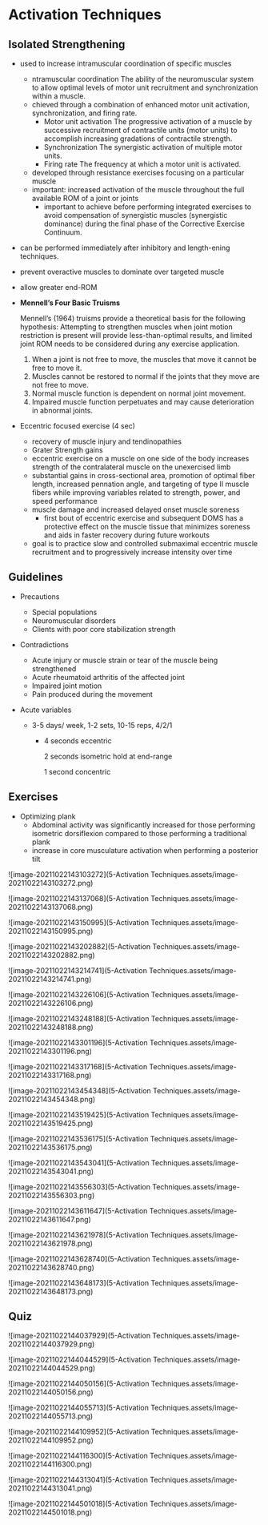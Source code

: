 # Activation Techniques

## Isolated Strengthening

+ used to increase intramuscular coordination of specific muscles

  + ntramuscular coordination
    The ability of the neuromuscular system to allow optimal levels of motor unit recruitment and synchronization within a muscle.
  + chieved through a combination of enhanced motor unit activation, synchronization, and firing rate. 
    + Motor unit activation
      The progressive activation of a muscle by successive recruitment of contractile units (motor units) to accomplish increasing gradations of contractile strength.
    + Synchronization
      The synergistic activation of multiple motor units.
    + Firing rate
      The frequency at which a motor unit is activated.
  + developed through resistance exercises focusing on a particular muscle
  + important: increased activation of the muscle throughout the full available ROM of a joint or joints
    + important to achieve before performing integrated exercises to avoid compensation of synergistic muscles (synergistic dominance) during the final phase of the Corrective Exercise Continuum.

+  can be performed immediately after inhibitory and length-ening techniques. 

  + prevent overactive muscles to dominate over targeted muscle
  + allow greater end-ROM

+ **Mennell’s Four Basic Truisms**

  Mennell’s (1964) truisms provide a theoretical basis for the following hypothesis: Attempting to strengthen muscles when joint motion restriction is present will provide less-than-optimal results, and limited joint ROM needs to be considered during any exercise application.

  1. When a joint is not free to move, the muscles that move it cannot be free to move it.
  2. Muscles cannot be restored to normal if the joints that they move are not free to move.
  3. Normal muscle function is dependent on normal joint movement.
  4. Impaired muscle function perpetuates and may cause deterioration in abnormal joints.

+ Eccentric focused exercise (4 sec)
  +  recovery of muscle injury and tendinopathies
  + Grater Strength gains
  + eccentric exercise on a muscle on one side of the body increases strength of the contralateral muscle on the unexercised limb
  + substantial gains in cross-sectional area, promotion of optimal fiber length, increased pennation angle, and targeting of type II muscle fibers while improving variables related to strength, power, and speed performance
  + muscle damage and increased delayed onset muscle soreness
    + first bout of eccentric exercise and subsequent DOMS has a protective effect on the muscle tissue that minimizes soreness and aids in faster recovery during future workouts
  + goal is to practice slow and controlled submaximal eccentric muscle recruitment and to progressively increase intensity over time 

## Guidelines

+ Precautions

  + Special populations
  + Neuromuscular disorders
  + Clients with poor core stabilization strength

+ Contradictions

  + Acute injury or muscle strain or tear of the muscle being strengthened
  + Acute rheumatoid arthritis of the affected joint
  + Impaired joint motion
  + Pain produced during the movement

+ Acute variables

  + 3-5 days/ week, 1-2 sets, 10-15 reps, 4/2/1

    + 4 seconds eccentric

      2 seconds isometric hold at end-range

      1 second concentric

## Exercises

+ Optimizing plank
  + Abdominal activity was significantly increased for those performing isometric dorsiflexion compared to those performing a traditional plank
  + increase in core musculature activation when performing a posterior tilt

![image-20211022143103272](5-Activation Techniques.assets/image-20211022143103272.png)

![image-20211022143137068](5-Activation Techniques.assets/image-20211022143137068.png)

![image-20211022143150995](5-Activation Techniques.assets/image-20211022143150995.png)

![image-20211022143202882](5-Activation Techniques.assets/image-20211022143202882.png)

![image-20211022143214741](5-Activation Techniques.assets/image-20211022143214741.png)

![image-20211022143226106](5-Activation Techniques.assets/image-20211022143226106.png)

![image-20211022143248188](5-Activation Techniques.assets/image-20211022143248188.png)

![image-20211022143301196](5-Activation Techniques.assets/image-20211022143301196.png)

![image-20211022143317168](5-Activation Techniques.assets/image-20211022143317168.png)

![image-20211022143454348](5-Activation Techniques.assets/image-20211022143454348.png)

![image-20211022143519425](5-Activation Techniques.assets/image-20211022143519425.png)

![image-20211022143536175](5-Activation Techniques.assets/image-20211022143536175.png)

![image-20211022143543041](5-Activation Techniques.assets/image-20211022143543041.png)

![image-20211022143556303](5-Activation Techniques.assets/image-20211022143556303.png)

![image-20211022143611647](5-Activation Techniques.assets/image-20211022143611647.png)

![image-20211022143621978](5-Activation Techniques.assets/image-20211022143621978.png)

![image-20211022143628740](5-Activation Techniques.assets/image-20211022143628740.png)

![image-20211022143648173](5-Activation Techniques.assets/image-20211022143648173.png)



## Quiz

![image-20211022144037929](5-Activation Techniques.assets/image-20211022144037929.png)

![image-20211022144044529](5-Activation Techniques.assets/image-20211022144044529.png)

![image-20211022144050156](5-Activation Techniques.assets/image-20211022144050156.png)

![image-20211022144055713](5-Activation Techniques.assets/image-20211022144055713.png)

![image-20211022144109952](5-Activation Techniques.assets/image-20211022144109952.png)

![image-20211022144116300](5-Activation Techniques.assets/image-20211022144116300.png)

![image-20211022144313041](5-Activation Techniques.assets/image-20211022144313041.png)

![image-20211022144501018](5-Activation Techniques.assets/image-20211022144501018.png)

